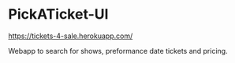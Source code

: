 # PickATicket-UI

https://tickets-4-sale.herokuapp.com/

Webapp to search for shows, preformance date tickets and pricing.
